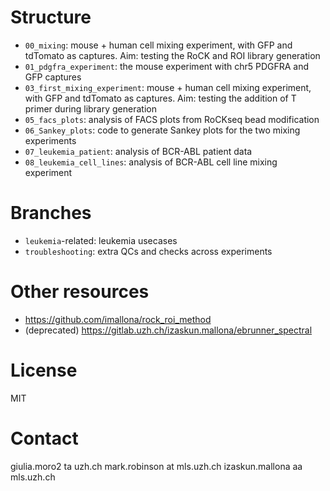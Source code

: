 # Structure

- `00_mixing`: mouse + human cell mixing experiment, with GFP and tdTomato as captures. Aim: testing the RoCK and ROI library generation
- `01_pdgfra_experiment`: the mouse experiment with chr5 PDGFRA and GFP captures
- `03_first_mixing_experiment`: mouse + human cell mixing experiment, with GFP and tdTomato as captures. Aim: testing the addition of T primer during library generation
- `05_facs_plots`: analysis of FACS plots from RoCKseq bead modification
- `06_Sankey_plots`: code to generate Sankey plots for the two mixing experiments
- `07_leukemia_patient`: analysis of BCR-ABL patient data 
- `08_leukemia_cell_lines`: analysis of BCR-ABL cell line mixing experiment

# Branches

- `leukemia`-related: leukemia usecases
- `troubleshooting`: extra QCs and checks across experiments

# Other resources

- https://github.com/imallona/rock_roi_method
- (deprecated) https://gitlab.uzh.ch/izaskun.mallona/ebrunner_spectral

# License

MIT

# Contact

giulia.moro2 ta uzh.ch
mark.robinson at mls.uzh.ch
izaskun.mallona aa mls.uzh.ch
